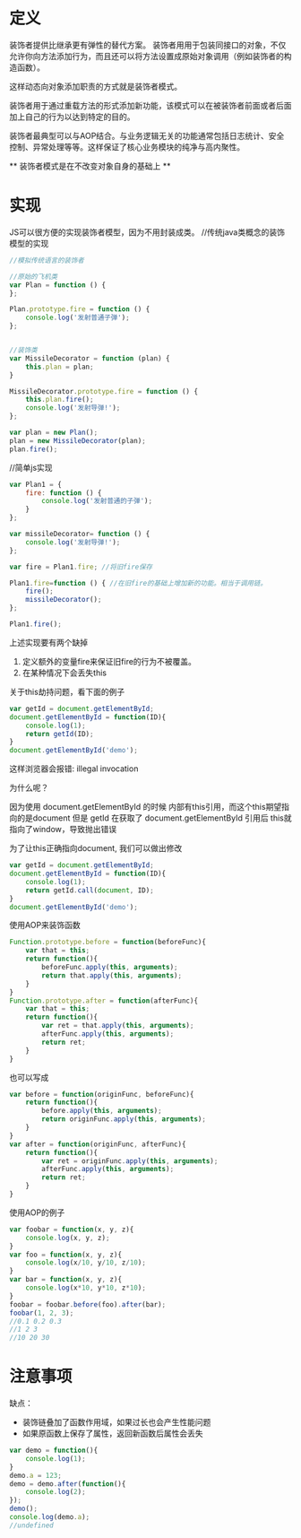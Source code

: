 # 定义
装饰者提供比继承更有弹性的替代方案。 装饰者用用于包装同接口的对象，不仅允许你向方法添加行为，而且还可以将方法设置成原始对象调用（例如装饰者的构造函数）。

这样动态向对象添加职责的方式就是装饰者模式。

装饰者用于通过重载方法的形式添加新功能，该模式可以在被装饰者前面或者后面加上自己的行为以达到特定的目的。

装饰者最典型可以与AOP结合。与业务逻辑无关的功能通常包括日志统计、安全控制、异常处理等等。这样保证了核心业务模块的纯净与高内聚性。

** 装饰者模式是在不改变对象自身的基础上 **
# 实现
JS可以很方便的实现装饰者模型，因为不用封装成类。
//传统java类概念的装饰模型的实现
```javaScript
//模拟传统语言的装饰者

//原始的飞机类
var Plan = function () {
};

Plan.prototype.fire = function () {
    console.log('发射普通子弹');
};


//装饰类
var MissileDecorator = function (plan) {
    this.plan = plan;
}

MissileDecorator.prototype.fire = function () {
    this.plan.fire();
    console.log('发射导弹!');
};

var plan = new Plan();
plan = new MissileDecorator(plan);
plan.fire();
```
//简单js实现
```javaScript
var Plan1 = {
    fire: function () {
        console.log('发射普通的子弹');
    }
};

var missileDecorator= function () {
    console.log('发射导弹!');
};

var fire = Plan1.fire; //将旧fire保存

Plan1.fire=function () { //在旧fire的基础上增加新的功能。相当于调用链。
    fire();
    missileDecorator();
};

Plan1.fire();
```
上述实现要有两个缺掉
1. 定义额外的变量fire来保证旧fire的行为不被覆盖。
2. 在某种情况下会丢失this

关于this劫持问题，看下面的例子
```javaScript
var getId = document.getElementById;
document.getElementById = function(ID){
    console.log(1);
    return getId(ID);
}
document.getElementById('demo');
```
这样浏览器会报错: illegal invocation

为什么呢？ 

因为使用 document.getElementById 的时候 内部有this引用，而这个this期望指向的是document 但是 getId 在获取了 document.getElementById 引用后 this就指向了window，导致抛出错误

为了让this正确指向document, 我们可以做出修改
```javaScript
var getId = document.getElementById;
document.getElementById = function(ID){
    console.log(1);
    return getId.call(document, ID);
}
document.getElementById('demo');
```

使用AOP来装饰函数
```javaScript
Function.prototype.before = function(beforeFunc){
    var that = this;
    return function(){
        beforeFunc.apply(this, arguments);
        return that.apply(this, arguments);
    }
}
Function.prototype.after = function(afterFunc){
    var that = this;
    return function(){
        var ret = that.apply(this, arguments);
        afterFunc.apply(this, arguments);
        return ret;
    }
}
```

也可以写成
```javaScript
var before = function(originFunc, beforeFunc){
    return function(){
        before.apply(this, arguments);
        return originFunc.apply(this, arguments);
    }
}
var after = function(originFunc, afterFunc){
    return function(){
        var ret = originFunc.apply(this, arguments);
        afterFunc.apply(this, arguments);
        return ret;
    }
}
```

使用AOP的例子
```javaScript
var foobar = function(x, y, z){
    console.log(x, y, z);
}
var foo = function(x, y, z){
    console.log(x/10, y/10, z/10);
}
var bar = function(x, y, z){
    console.log(x*10, y*10, z*10);
}
foobar = foobar.before(foo).after(bar);
foobar(1, 2, 3);
//0.1 0.2 0.3
//1 2 3
//10 20 30
```
# 注意事项
缺点：
* 装饰链叠加了函数作用域，如果过长也会产生性能问题
* 如果原函数上保存了属性，返回新函数后属性会丢失
```javaScript
var demo = function(){
    console.log(1);
}
demo.a = 123;
demo = demo.after(function(){
    console.log(2);
});
demo();
console.log(demo.a);
//undefined
```
